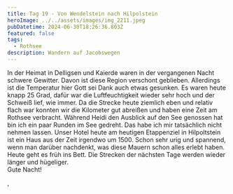 ```yaml
---
title: Tag 19 - Von Wendelstein nach Hilpolstein
heroImage: ../../assets/images/img_2211.jpeg
pubDatetime: 2024-06-30T18:26:36.803Z
featured: false
tags:
  - Rothsee
description: Wandern auf Jacobswegen
---
```

In der Heimat in Delligsen und Kaierde waren in der vergangenen Nacht schwere Gewitter. Davon ist diese Region verschont geblieben. Allerdings ist die Temperatur hier Gott sei Dank auch etwas gesunken. Es waren heute knapp 25 Grad, dafür war die Luftfeuchtigkeit wieder sehr hoch und der Schweiß lief, wie immer. Da die Strecke heute ziemlich eben und relativ flach war konnten wir die Kilometer gut abreißen und haben eine Zeit am Rothsee verbracht. Während Heidi den Ausblick auf den See genossen hat bin ich ein paar Runden im See gedreht. Das habe ich mir tatsächlich nicht nehmen lassen. Unser Hotel heute am heutigen Etappenziel in Hilpoltstein ist ein Haus aus der Zeit irgendwo um 1500.  Schon sehr urig und spannend, wenn man darüber nachdenkt, was diese Mauern schon alles erlebt haben. Heute geht es früh ins Bett. Die Strecken der nächsten Tage werden wieder länger und hügeliger. \
Gute Nacht! 

,